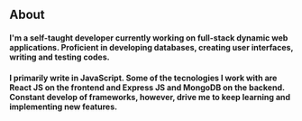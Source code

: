 ## About

#### I'm a self-taught developer currently working on full-stack dynamic web applications. Proficient in developing databases, creating user interfaces, writing and testing codes.

#### I primarily write in JavaScript. Some of the tecnologies I work with are React JS on the frontend and Express JS and MongoDB on the backend. Constant develop of frameworks, however, drive me to keep learning and implementing new features.
